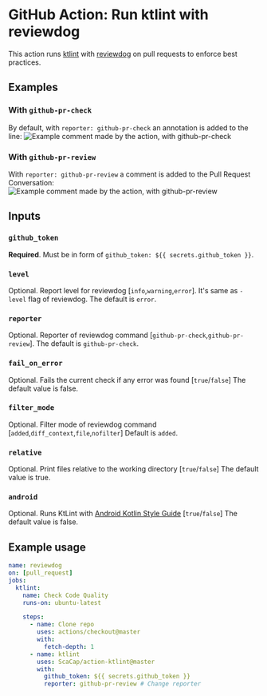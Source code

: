 # GitHub Action: Run ktlint with reviewdog

This action runs [ktlint](https://ktlint.github.io/) with
[reviewdog](https://github.com/reviewdog/reviewdog) on pull requests
to enforce best practices.

## Examples

### With `github-pr-check`

By default, with `reporter: github-pr-check` an annotation is added to
the line:
![Example comment made by the action, with github-pr-check](./github-pr-check.png)

### With `github-pr-review`

With `reporter: github-pr-review` a comment is added to
the Pull Request Conversation:
![Example comment made by the action, with github-pr-review](./github-pr-review.png)

## Inputs

### `github_token`

**Required**. Must be in form of `github_token: ${{ secrets.github_token }}`.

### `level`

Optional. Report level for reviewdog [`info`,`warning`,`error`].
It's same as `-level` flag of reviewdog.
The default is `error`.

### `reporter`

Optional. Reporter of reviewdog command [`github-pr-check`,`github-pr-review`].
The default is `github-pr-check`.

### `fail_on_error`

Optional. Fails the current check if any error was found [`true`/`false`]
The default value is false.

### `filter_mode`
Optional. Filter mode of reviewdog command [`added`,`diff_context`,`file`,`nofilter`]
Default is `added`.

### `relative`

Optional. Print files relative to the working directory [`true`/`false`]
The default value is true.

### `android`

Optional. Runs KtLint with [Android Kotlin Style Guide](https://android.github.io/kotlin-guides/style.html) [`true`/`false`]
The default value is false.

## Example usage

```yml
name: reviewdog
on: [pull_request]
jobs:
  ktlint:
    name: Check Code Quality
    runs-on: ubuntu-latest

    steps:
      - name: Clone repo
        uses: actions/checkout@master
        with:
          fetch-depth: 1
      - name: ktlint
        uses: ScaCap/action-ktlint@master
        with:
          github_token: ${{ secrets.github_token }}
          reporter: github-pr-review # Change reporter
```
